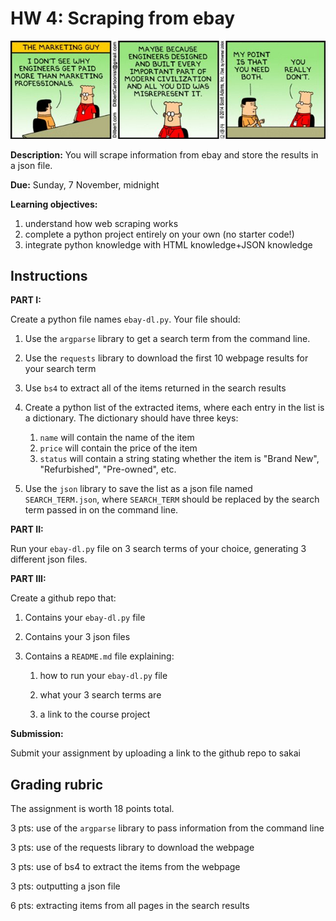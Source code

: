 # HW 4: Scraping from ebay

![comic](D1Kq7tHUYAA4CKC.jpeg)

**Description:** 
You will scrape information from ebay and store the results in a json file.

**Due:** 
Sunday, 7 November, midnight

**Learning objectives:**

1. understand how web scraping works
1. complete a python project entirely on your own (no starter code!)
1. integrate python knowledge with HTML knowledge+JSON knowledge

## Instructions

**PART I:**

Create a python file names `ebay-dl.py`.
Your file should:

1. Use the `argparse` library to get a search term from the command line.

1. Use the `requests` library to download the first 10 webpage results for your search term

1. Use `bs4` to extract all of the items returned in the search results

1. Create a python list of the extracted items,
   where each entry in the list is a dictionary.
   The dictionary should have three keys:
   1. `name` will contain the name of the item
   2. `price` will contain the price of the item
   3. `status` will contain a string stating whether the item is "Brand New", "Refurbished", "Pre-owned", etc.

1. Use the `json` library to save the list as a json file named `SEARCH_TERM.json`, where `SEARCH_TERM` should be replaced by the search term passed in on the command line.

**PART II:**

Run your `ebay-dl.py` file on 3 search terms of your choice,
generating 3 different json files.

**PART III:**

Create a github repo that:

1. Contains your `ebay-dl.py` file

1. Contains your 3 json files

1. Contains a `README.md` file explaining:

    1. how to run your `ebay-dl.py` file

    1. what your 3 search terms are

    1. a link to the course project

**Submission:**

Submit your assignment by uploading a link to the github repo to sakai

## Grading rubric

The assignment is worth 18 points total.

3 pts: use of the `argparse` library to pass information from the command line

3 pts: use of the requests library to download the webpage

3 pts: use of bs4 to extract the items from the webpage

3 pts: outputting a json file

6 pts: extracting items from all pages in the search results
